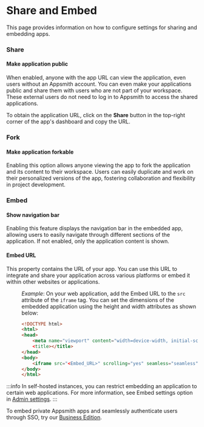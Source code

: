 # Share and Embed

This page provides information on how to configure settings for sharing and embedding apps.



### Share

#### Make application public

When enabled, anyone with the app URL can view the application, even users without an Appsmith account. You can even make your applications public and share them with users who are not part of your workspace. These external users do not need to log in to Appsmith to access the shared applications. 

To obtain the application URL, click on the **Share** button in the top-right corner of the app's dashboard and copy the URL.



### Fork

#### Make application forkable


Enabling this option allows anyone viewing the app to fork the application and its content to their workspace. Users can easily duplicate and work on their personalized versions of the app, fostering collaboration and flexibility in project development.

### Embed

#### Show navigation bar

Enabling this feature displays the navigation bar in the embedded app, allowing users to easily navigate through different sections of the application. If not enabled, only the application content is shown.




#### Embed URL

This property contains the URL of your app. You can use this URL to integrate and share your application across various platforms or embed it within other websites or applications.

<dd>

*Example*: On your web application, add the Embed URL to the `src` attribute of the `iframe` tag. You can set the dimensions of the embedded application using the height and width attributes as shown below:


```html
<!DOCTYPE html>
<html>
<head>
    <meta name="viewport" content="width=device-width, initial-scale=1"
    <title></title>
</head>
<body>
    <iframe src="<Embed_URL>" scrolling="yes" seamless="seamless" style="display:block; width:100%; height:100vh;"></iframe>
</body>
</html>
```

</dd>

:::info
In self-hosted instances, you can restrict embedding an application to certain web applications. For more information, see Embed settings option in [Admin settings](/getting-started/setup/instance-configuration#configure-instance).
:::







To embed private Appsmith apps and seamlessly authenticate users through SSO, try our [Business Edition](https://customer.appsmith.com/?source=cloud&instance=5f68a8ad7f2d33301e7bd43b&feature=private_embeds&section=app_settings).







